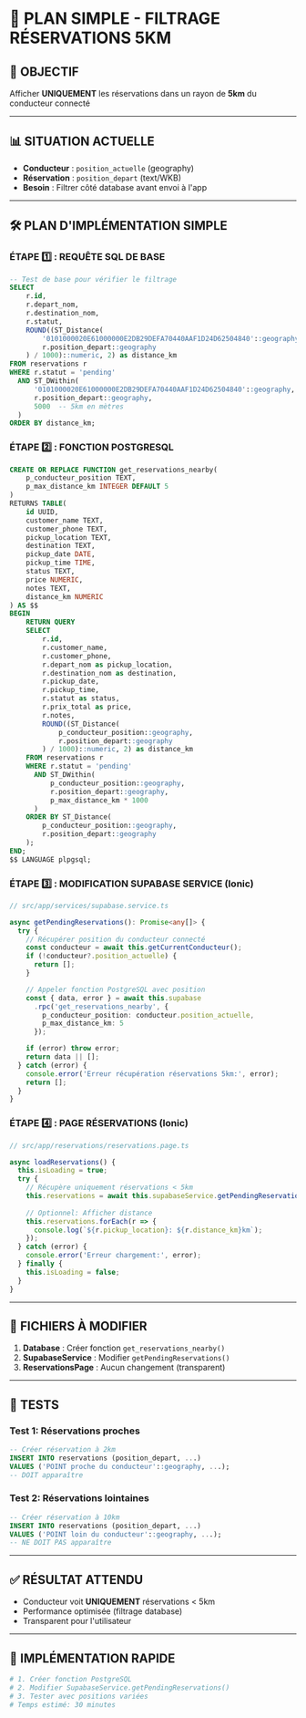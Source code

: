 # 📍 PLAN SIMPLE - FILTRAGE RÉSERVATIONS 5KM

## 🎯 **OBJECTIF**
Afficher **UNIQUEMENT** les réservations dans un rayon de **5km** du conducteur connecté

---

## 📊 **SITUATION ACTUELLE**
- **Conducteur** : `position_actuelle` (geography)
- **Réservation** : `position_depart` (text/WKB)
- **Besoin** : Filtrer côté database avant envoi à l'app

---

## 🛠️ **PLAN D'IMPLÉMENTATION SIMPLE**

### **ÉTAPE 1️⃣ : REQUÊTE SQL DE BASE**
```sql
-- Test de base pour vérifier le filtrage
SELECT 
    r.id,
    r.depart_nom,
    r.destination_nom,
    r.statut,
    ROUND((ST_Distance(
        '0101000020E61000000E2DB29DEFA70440AAF1D24D62504840'::geography, -- Position conducteur
        r.position_depart::geography
    ) / 1000)::numeric, 2) as distance_km
FROM reservations r
WHERE r.statut = 'pending'
  AND ST_DWithin(
      '0101000020E61000000E2DB29DEFA70440AAF1D24D62504840'::geography,
      r.position_depart::geography,
      5000  -- 5km en mètres
  )
ORDER BY distance_km;
```

### **ÉTAPE 2️⃣ : FONCTION POSTGRESQL**
```sql
CREATE OR REPLACE FUNCTION get_reservations_nearby(
    p_conducteur_position TEXT,
    p_max_distance_km INTEGER DEFAULT 5
)
RETURNS TABLE(
    id UUID,
    customer_name TEXT,
    customer_phone TEXT,
    pickup_location TEXT,
    destination TEXT,
    pickup_date DATE,
    pickup_time TIME,
    status TEXT,
    price NUMERIC,
    notes TEXT,
    distance_km NUMERIC
) AS $$
BEGIN
    RETURN QUERY
    SELECT 
        r.id,
        r.customer_name,
        r.customer_phone,
        r.depart_nom as pickup_location,
        r.destination_nom as destination,
        r.pickup_date,
        r.pickup_time,
        r.statut as status,
        r.prix_total as price,
        r.notes,
        ROUND((ST_Distance(
            p_conducteur_position::geography,
            r.position_depart::geography
        ) / 1000)::numeric, 2) as distance_km
    FROM reservations r
    WHERE r.statut = 'pending'
      AND ST_DWithin(
          p_conducteur_position::geography,
          r.position_depart::geography,
          p_max_distance_km * 1000
      )
    ORDER BY ST_Distance(
        p_conducteur_position::geography,
        r.position_depart::geography
    );
END;
$$ LANGUAGE plpgsql;
```

### **ÉTAPE 3️⃣ : MODIFICATION SUPABASE SERVICE (Ionic)**
```typescript
// src/app/services/supabase.service.ts

async getPendingReservations(): Promise<any[]> {
  try {
    // Récupérer position du conducteur connecté
    const conducteur = await this.getCurrentConducteur();
    if (!conducteur?.position_actuelle) {
      return [];
    }

    // Appeler fonction PostgreSQL avec position
    const { data, error } = await this.supabase
      .rpc('get_reservations_nearby', {
        p_conducteur_position: conducteur.position_actuelle,
        p_max_distance_km: 5
      });

    if (error) throw error;
    return data || [];
  } catch (error) {
    console.error('Erreur récupération réservations 5km:', error);
    return [];
  }
}
```

### **ÉTAPE 4️⃣ : PAGE RÉSERVATIONS (Ionic)**
```typescript
// src/app/reservations/reservations.page.ts

async loadReservations() {
  this.isLoading = true;
  try {
    // Récupère uniquement réservations < 5km
    this.reservations = await this.supabaseService.getPendingReservations();
    
    // Optionnel: Afficher distance
    this.reservations.forEach(r => {
      console.log(`${r.pickup_location}: ${r.distance_km}km`);
    });
  } catch (error) {
    console.error('Erreur chargement:', error);
  } finally {
    this.isLoading = false;
  }
}
```

---

## 📝 **FICHIERS À MODIFIER**

1. **Database** : Créer fonction `get_reservations_nearby()`
2. **SupabaseService** : Modifier `getPendingReservations()`
3. **ReservationsPage** : Aucun changement (transparent)

---

## 🧪 **TESTS**

### **Test 1: Réservations proches**
```sql
-- Créer réservation à 2km
INSERT INTO reservations (position_depart, ...) 
VALUES ('POINT proche du conducteur'::geography, ...);
-- DOIT apparaître
```

### **Test 2: Réservations lointaines**
```sql
-- Créer réservation à 10km
INSERT INTO reservations (position_depart, ...) 
VALUES ('POINT loin du conducteur'::geography, ...);
-- NE DOIT PAS apparaître
```

---

## ✅ **RÉSULTAT ATTENDU**
- Conducteur voit **UNIQUEMENT** réservations < 5km
- Performance optimisée (filtrage database)
- Transparent pour l'utilisateur

---

## 🚀 **IMPLÉMENTATION RAPIDE**
```bash
# 1. Créer fonction PostgreSQL
# 2. Modifier SupabaseService.getPendingReservations()
# 3. Tester avec positions variées
# Temps estimé: 30 minutes
```